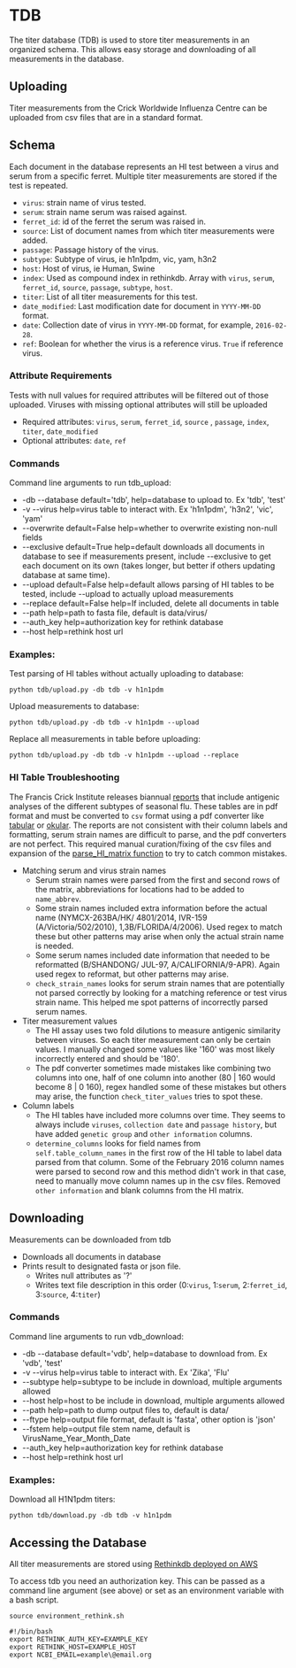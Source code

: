 # TDB
The titer database (TDB) is used to store titer measurements in an organized schema. This allows easy storage and downloading of all measurements in the database. 

## Uploading
Titer measurements from the Crick Worldwide Influenza Centre can be uploaded from csv files that are in a standard format.

## Schema

Each document in the database represents an HI test between a virus and serum from a specific ferret. Multiple titer measurements are stored if the test is repeated.

* `virus`: strain name of virus tested.
* `serum`: strain name serum was raised against. 
* `ferret_id`: id of the ferret the serum was raised in.
* `source`: List of document names from which titer measurements were added. 
* `passage`: Passage history of the virus.
* `subtype`: Subtype of virus, ie h1n1pdm, vic, yam, h3n2
* `host`: Host of virus, ie Human, Swine
* `index`: Used as compound index in rethinkdb. Array with `virus`, `serum`, `ferret_id`, `source`, `passage`, `subtype`, `host`.
* `titer`: List of all titer measurements for this test. 
* `date_modified`:  Last modification date for document in `YYYY-MM-DD` format.
* `date`: Collection date of virus in `YYYY-MM-DD` format, for example, `2016-02-28`.
* `ref`: Boolean for whether the virus is a reference virus. `True` if reference virus. 

### Attribute Requirements
Tests with null values for required attributes will be filtered out of those uploaded. Viruses with missing optional attributes will still be uploaded
* Required attributes: `virus`, `serum`, `ferret_id`, `source` , `passage`, `index`, `titer`, `date_modified`
* Optional attributes: `date`, `ref`

### Commands
Command line arguments to run tdb_upload:
* -db --database default='tdb', help=database to upload to. Ex 'tdb', 'test'
* -v --virus help=virus table to interact with. Ex 'h1n1pdm', 'h3n2', 'vic', 'yam'
* --overwrite default=False help=whether to overwrite existing non-null fields
* --exclusive default=True help=default downloads all documents in database to see if measurements present, include --exclusive to get each document on its own (takes longer, but better if others updating database at same time).
* --upload default=False help=default allows parsing of HI tables to be tested, include --upload to actually upload measurements
* --replace default=False help=If included, delete all documents in table
* --path help=path to fasta file, default is data/virus/
* --auth\_key help=authorization key for rethink database
* --host help=rethink host url

### Examples:

Test parsing of HI tables without actually uploading to database:

    python tdb/upload.py -db tdb -v h1n1pdm

Upload measurements to database:

    python tdb/upload.py -db tdb -v h1n1pdm --upload

Replace all measurements in table before uploading:

    python tdb/upload.py -db tdb -v h1n1pdm --upload --replace

### HI Table Troubleshooting

The Francis Crick Institute releases biannual [reports](https://www.crick.ac.uk/research/worldwide-influenza-centre/annual-and-interim-reports/) that include antigenic analyses of the different subtypes of seasonal flu. These tables are in pdf format and must be converted to `csv` format using a pdf converter like [tabular](https://github.com/tabulapdf/tabula) or  [okular](https://okular.kde.org/). The reports are not consistent with their column labels and formatting, serum strain names are difficult to parse, and the pdf converters are not perfect. This required manual curation/fixing of the csv files and expansion of the [parse_HI_matrix function](https://github.com/blab/nextflu/blob/master/augur/src/tree_titer.py#L842) to try to catch common mistakes. 

* Matching serum and virus strain names
	* Serum strain names were parsed from the first and second rows of the matrix, abbreviations 		for locations had to be added to `name_abbrev`. 
	* Some strain names included extra information before the actual name (NYMCX-263BA/HK/		4801/2014, IVR-159 (A/Victoria/502/2010), 1,3B/FLORIDA/4/2006). Used regex to match these 	but other patterns may arise when only the actual strain name is needed. 
	* Some serum names included date information that needed to be reformatted (B/SHANDONG/	JUL-97, A/CALIFORNIA/9-APR). Again used regex to reformat, but other patterns may arise. 
	* `check_strain_names` looks for serum strain names that are potentially not parsed correctly by 	looking for a matching reference or test virus strain name. This helped me spot patterns of 		incorrectly parsed serum names. 
* Titer measurement values
	* The HI assay uses two fold dilutions to measure antigenic similarity between viruses. So each 	titer measurement can only be certain values. I manually changed some values like '160' was 		most likely incorrectly entered and should be '180'.
	* The pdf converter sometimes made mistakes 	like combining two columns into one, half of one 	column into another (80 | 160 would become 8 | 0 160), regex handled some of these mistakes 	but others may arise, the function `check_titer_values` tries to spot these. 
* Column labels
	* The HI tables have included more columns over time. They seems to always include `viruses`, 	`collection date` and `passage history`, but have added `genetic group` and `other information` 	columns. 
	* `determine_columns` looks for field names from `self.table_column_names` in the first row of 		the HI table to label data parsed from that column. Some of the February 2016 column names 		were parsed to second row and this method didn't work in that case, need to manually move 		column names up in the csv files. Removed `other information` and blank columns from the HI 		matrix. 

## Downloading
Measurements can be downloaded from tdb
* Downloads all documents in database
* Prints result to designated fasta or json file. 
	* Writes null attributes as '?'
	* Writes text file description in this order (0:`virus`, 1:`serum`, 2:`ferret_id`, 3:`source`, 4:`titer`)

### Commands
Command line arguments to run vdb_download:
* -db --database default='vdb', help=database to download from. Ex 'vdb', 'test'
* -v --virus help=virus table to interact with. Ex 'Zika', 'Flu'
* --subtype help=subtype to be include in download, multiple arguments allowed
* --host help=host to be include in download, multiple arguments allowed
* --path help=path to dump output files to, default is data/
* --ftype help=output file format, default is 'fasta', other option is 'json'
* --fstem help=output file stem name, default is VirusName\_Year\_Month\_Date
* --auth\_key help=authorization key for rethink database
* --host help=rethink host url

### Examples:

Download all H1N1pdm titers:

    python tdb/download.py -db tdb -v h1n1pdm

## Accessing the Database
All titer measurements are stored using [Rethinkdb deployed on AWS](https://www.rethinkdb.com/docs/paas/#deploying-on-aws)

To access tdb you need an authorization key. This can be passed as a command line argument (see above) or set as an environment variable with a bash script.

`source environment_rethink.sh`
```shell
#!/bin/bash
export RETHINK_AUTH_KEY=EXAMPLE_KEY
export RETHINK_HOST=EXAMPLE_HOST
export NCBI_EMAIL=example\@email.org
```